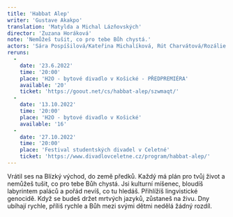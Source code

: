 ```yaml
---
title: 'Habbat Alep'
writer: 'Gustave Akakpo'
translation: 'Matylda a Michal Lázňovských'
director: 'Zuzana Horáková'
note: 'Nemůžeš tušit, co pro tebe Bůh chystá.'
actors: 'Sára Pospíšilová/Kateřina Michalíková, Rút Charvátová/Rozálie Matulová, Ema Zelená, Prokop Košař, Matěj Podlešák, Danny Spiess, Michael Rádl a Jakub Brunclík'
reruns:
  -  
    date: '23.6.2022'
    time: '20:00'
    place: 'H2O - bytové divadlo v Košické - PŘEDPREMIÉRA'
    available: '20'
    ticket: 'https://goout.net/cs/habbat-alep/szwmaqt/'
  -  
    date: '13.10.2022'
    time: '20:00'
    place: 'H2O - bytové divadlo v Košické'
    available: '16'
  -  
    date: '27.10.2022'
    time: '20:00'
    place: 'Festival studentských divadel v Celetné'
    ticket: 'https://www.divadlovceletne.cz/program/habbat-alep/'
---
```

Vrátil ses na Blízký východ, do země předků. Každý má plán pro tvůj život a nemůžeš tušit, co pro tebe Bůh chystá. Jsi kulturní míšenec, bloudíš labyrintem paláců a pořád nevíš, co tu hledáš. Přihlížíš lingvistické genocidě. Když se budeš držet mrtvých jazyků, zůstaneš na živu. Dny ubíhají rychle, příliš rychle a Bůh mezi svými dětmi nedělá žádný rozdíl.


